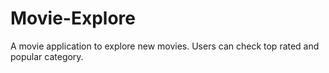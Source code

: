 # Movie-Explore
A movie application to explore new movies. Users can check top rated and popular category.
